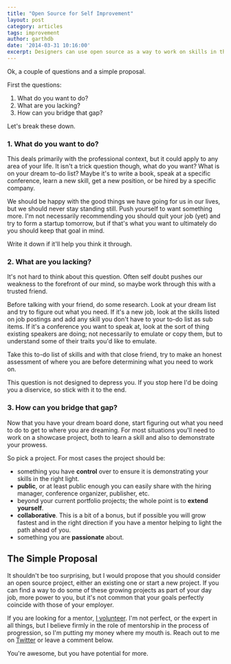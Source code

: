 ```yaml
---
title: "Open Source for Self Improvement"
layout: post
category: articles
tags: improvement
author: garthdb
date: '2014-03-31 10:16:00'
excerpt: Designers can use open source as a way to work on skills in the context of real projects.
---
```


Ok, a couple of questions and a simple proposal.

First the questions:

1. What do you want to do?
2. What are you lacking?
3. How can you bridge that gap?

Let's break these down.

### 1. What do you want to do?

This deals primarily with the professional context, but it could apply to any area of your life.  It isn't a trick question though, what do you want? What is on your dream to-do list? Maybe it's to write a book, speak at a specific conference, learn a new skill, get a new position, or be hired by a specific company.

We should be happy with the good things we have going for us in our lives, but we should never stay standing still. Push yourself to want something more. I'm not necessarily recommending you should quit your job (yet) and try to form a startup tomorrow, but if that's what you want to ultimately do you should keep that goal in mind.

Write it down if it'll help you think it through.

### 2. What are you lacking?

It's not hard to think about this question.  Often self doubt pushes our weakness to the forefront of our mind, so maybe work through this with a trusted friend.

Before talking with your friend, do some research. Look at your dream list and try to figure out what you need. If it's a new job, look at the skills listed on job postings and add any skill you don't have to your to-do list as sub items.  If it's a conference you want to speak at, look at the sort of thing existing speakers are doing; not necessarily to emulate or copy them, but to understand some of their traits you'd like to emulate.

Take this to-do list of skills and with that close friend, try to make an honest assessment of where you are before determining what you need to work on.

This question is not designed to depress you. If you stop here I'd be doing you a diservice, so stick with it to the end.

### 3. How can you bridge that gap?

Now that you have your dream board done, start figuring out what you need to do to get to where you are dreaming. For most situations you'll need to work on a showcase project, both to learn a skill and also to demonstrate your prowess.

So pick a project. For most cases the project should be:

* something you have **control** over to ensure it is demonstrating your skills in the right light.
* **public**, or at least public enough you can easily share with the hiring manager, conference organizer, publisher, etc.
* beyond your current portfolio projects; the whole point is to **extend yourself**.
* **collaborative**.  This is a bit of a bonus, but if possible you will grow fastest and in the right direction if you have a mentor helping to light the path ahead of you.
* something you are **passionate** about.

## The Simple Proposal
It shouldn't be too surprising, but I would propose that you should consider an open source project, either an existing one or start a new project.  If you can find a way to do some of these growing projects as part of your day job, more power to you, but it's not common that your goals perfectly coincide with those of your employer.

If you are looking for a mentor, [I volunteer](https://38.media.tumblr.com/b3ce9009a678f4cb4a040c959a7a50d7/tumblr_mun46pEkbT1sjav2eo3_500.gif).  I'm not perfect, or the expert in all things, but I believe firmly in the role of mentorship in the process of progression, so I'm putting my money where my mouth is.  Reach out to me on [Twitter](http://www.twitter.com/garthdb) or leave a comment below.

You're awesome, but you have potential for more.
